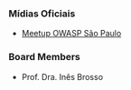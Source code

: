 ### Mídias Oficiais
* [Meetup OWASP São Paulo](https://www.meetup.com/pt-BR/OWASP-Sao-Paulo-Chapter/)

### Board Members

* Prof. Dra. Inês Brosso
